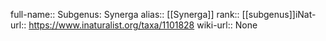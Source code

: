 

full-name:: Subgenus: Synerga
alias:: [[Synerga]]
rank:: [[subgenus]]iNat-url:: https://www.inaturalist.org/taxa/1101828
wiki-url:: None